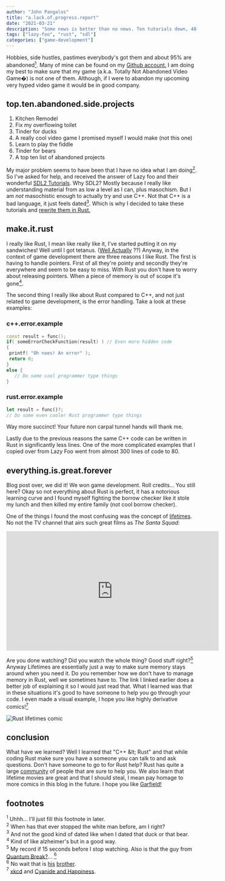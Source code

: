 ```yaml
---
author: "John Pangalos"
title: "a.lack.of.progress.report"
date: "2021-03-21"
description: "Some news is better than no news. Ten tutorials down, 40 to go. Covers Rust, sdl and the slow goings of rewriting lazy foo's excellent sdl game development tutorials."
tags: ["lazy-foo", "rust", "sdl"]
categories: ["game-development"]
---
```


Hobbies, side hustles, pastimes everybody's got them and about 95% are
abandoned[<sup>1</sup>](#1). Many of mine can be found on my
<a href="https://github.com/JohnPangalos" target="_blank">Github account.</a> I
am doing my best to make sure that my game (a.k.a. Totally Not Abandoned Video
Game�) is not one of them. Although, if I were to abandon my upcoming very hyped
video game it would be in good company.

<!--more-->

## top.ten.abandoned.side.projects

1. Kitchen Remodel
2. Fix my overflowing toilet
3. Tinder for ducks
4. A really cool video game I promised myself I would make (not this one)
5. Learn to play the fiddle
6. Tinder for bears
7. A top ten list of abandoned projects

My major problem seems to have been that I have no idea what I am
doing[<sup>2</sup>](#2). So I've asked for help, and received the answer of Lazy
foo and their wonderful
<a href="https://lazyfoo.net/tutorials/SDL/index.php" target="_blank">SDL2
Tutorials</a>. Why SDL2? Mostly because I really like understanding material
from as low a level as I can, plus masochism. But I am _not_ masochistic enough
to actually try and use C++. Not that C++ is a bad language, it just feels
dated[<sup>3</sup>](#3). Which is why I decided to take these tutorials and
<a href="https://github.com/JohnPangalos/sdl_learning" target="_blank">rewrite
them in Rust.</a>

## make.it.rust

I really like Rust, I mean like really like it, I've started putting it on my
sandwiches! Well until I got tetanus.
(<a href="https://www.mcgill.ca/oss/article/did-you-know/rust-doesnt-cause-tetanus" target="_blank">Well
Actually</a> ??) Anyway, in the context of game development there are three
reasons I like Rust. The first is having to handle pointers. First of all
they're pointy and secondly they're everywhere and seem to be easy to miss. With
Rust you don't have to worry about releasing pointers. When a piece of memory is
out of scope it's gone[<sup>4</sup>](#4).

The second thing I really like about Rust compared to C++, and not just related
to game development, is the error handling. Take a look at these examples:

### c++.error.example

```c++
const result = func();
if( someErrorCheckFunction(result) ) // Even more hidden code
{
 printf( "Oh noes! An error" );
 return 0;
}
else {
   // Do some cool programmer type things
}
```

### rust.error.example

```rust
let result = func()?;
// Do some even cooler Rust programmer type things
```

Way more succinct! Your future non carpal tunnel hands will thank me.

Lastly due to the previous reasons the same C++ code can be written in Rust in
significantly less lines. One of the more complicated examples that I copied
over from Lazy Foo went from almost 300 lines of code to 80.

## everything.is.great.forever

Blog post over, we did it! We won game development. Roll credits... You still
here? Okay so not everything about Rust is perfect, it has a notorious learning
curve and I found myself fighting the borrow checker like it stole my lunch and
then killed my entire family (not cool borrow checker).

One of the things I found the most confusing was the concept of
<a href="https://doc.rust-lang.org/rust-by-example/scope/lifetime.html" target="_blank">lifetimes</a>.
No not the TV channel that airs such great films as _The Santa Squad_:

<div class="flex justify-center">
<iframe width="560" height="315" src="https://www.youtube.com/embed/xcn1yJOu23k" title="YouTube video player" frameborder="0" allow="accelerometer; autoplay; clipboard-write; encrypted-media; gyroscope; picture-in-picture" allowfullscreen></iframe>
</div>

Are you done watching? Did you watch the whole thing? Good stuff
right?[<sup>5</sup>](#5) Anyway Lifetimes are essentially just a way to make
sure memory stays around when you need it. Do you remember how we don't have to
manage memory in Rust, well we sometimes have to. The link I linked earlier does
a better job of explaining it so I would just read that. What I learned was that
in these situations it's good to have someone to help you go through your code.
I even made a visual example, I hope you like highly derivative
comics&excl;[<sup>7</sup>](#7)

![Rust lifetimes comic](/rust-lifetimes.png)

## conclusion

What have we learned? Well I learned that "C++ &amp;lt; Rust" and that while coding
Rust make sure you have a someone you can talk to and ask questions. Don't have
someone to go to for Rust help? Rust has quite a large
<a href="https://www.rust-lang.org/community" target="_blank">community</a> of
people that are sure to help you. We also learn that lifetime movies are great
and that I should steal, I mean pay homage to more comics in this blog in the
future. I hope you like
<a href="https://www.gocomics.com/garfield/2018/04/04" target="_blank">Garfield!</a>

## footnotes

<a id="1"><sup>1</sup></a> Uhhh... I'll just fill this footnote in later.<br>
<a id="2"><sup>2</sup></a> When has that ever stopped the white man before, am I
right?<br> <a id="3"><sup>3</sup></a> And not the good kind of dated like when
I dated that duck or that bear.<br><a id="4"><sup>4</sup></a> Kind of like
alzheimer's but in a good way.<br><a id="5"><sup>5</sup></a> My record if 15
seconds before I stop watching. Also is that the guy from
<a href="https://www.remedygames.com/games/quantumbreak/" target="_blank">Quantum
Break?</a>... [<sup>6</sup>](#6)<br> <a id="6"><sup>6</sup></a> No wait that is
<a href="https://en.wikipedia.org/wiki/Aaron_Ashmore" target="_blank">his</a>
<a href="https://en.wikipedia.org/wiki/Shawn_Ashmore" target="_blank">brother</a>.<br>
<a id="7"><sup>7</sup></a> [xkcd](https://xkcd.com/) and
[Cyanide and Happiness](https://explosm.net/comics/latest).
